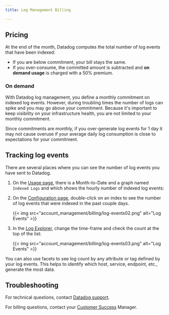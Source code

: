 ```yaml
---
title: Log Management Billing

---
```


## Pricing

At the end of the month, Datadog computes the total number of log events that have been indexed:

- If you are below commitment, your bill stays the same.
- If you over-consume, the committed amount is subtracted and **on demand usage** is charged with a 50% premium.

### On demand

With Datadog log management, you define a monthly commitment on indexed log events. However, during troubling times the number of logs can spike and you may go above your commitment. Because it's important to keep visibility on your infrastructure health, you are not limited to your monthly commitment.

Since commitments are monthly, if you over-generate log events for 1 day it may not cause overuse if your average daily log consumption is close to expectations for your commitment.

## Tracking log events

There are several places where you can see the number of log events you have sent to Datadog.

1. On the [Usage page][1], there is a Month-to-Date and a graph named `Indexed Logs` and which shows the hourly number of indexed log events:

2. On the [Configuration page][2], double-click on an index to see the number of log events that were indexed in the past couple days.

    {{< img src="account_management/billing/log-events02.png" alt="Log Events" >}}

3. In the [Log Explorer][3], change the time-frame and check the count at the top of the list:

    {{< img src="account_management/billing/log-events03.png" alt="Log Events" >}}

You can also use facets to see log count by any attribute or tag defined by your log events. This helps to identify which host, service, endpoint, etc., generate the most data.

## Troubleshooting

For technical questions, contact [Datadog support][4].

For billing questions, contact your [Customer Success][5] Manager.

[1]: https://app.datadoghq.com/account/usage/hourly
[2]: https://app.datadoghq.com/logs/pipelines
[3]: https://app.datadoghq.com/logs
[4]: /help/
[5]: mailto:success@datadoghq.com
